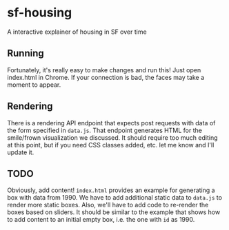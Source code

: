 # sf-housing
A interactive explainer of housing in SF over time

## Running
Fortunately, it's really easy to make changes and run this!
Just open index.html in Chrome. If your connection is bad, the faces may take 
a moment to appear. 

## Rendering
There is a rendering API endpoint that expects post requests with data of the form 
specified in `data.js`. That endpoint generates HTML for the smile/frown visualization
we discussed. It should require too much editing at this point, but if you need CSS classes
added, etc. let me know and I'll update it. 

## TODO
Obviously, add content! `index.html` provides an example for generating a box with data
from 1990. We have to add additional static data to `data.js` to render more static
boxes. Also, we'll have to add code to re-render the boxes based on sliders. It should 
be similar to the example that shows how to add content to an initial empty box, i.e.
the one with `id` as 1990.